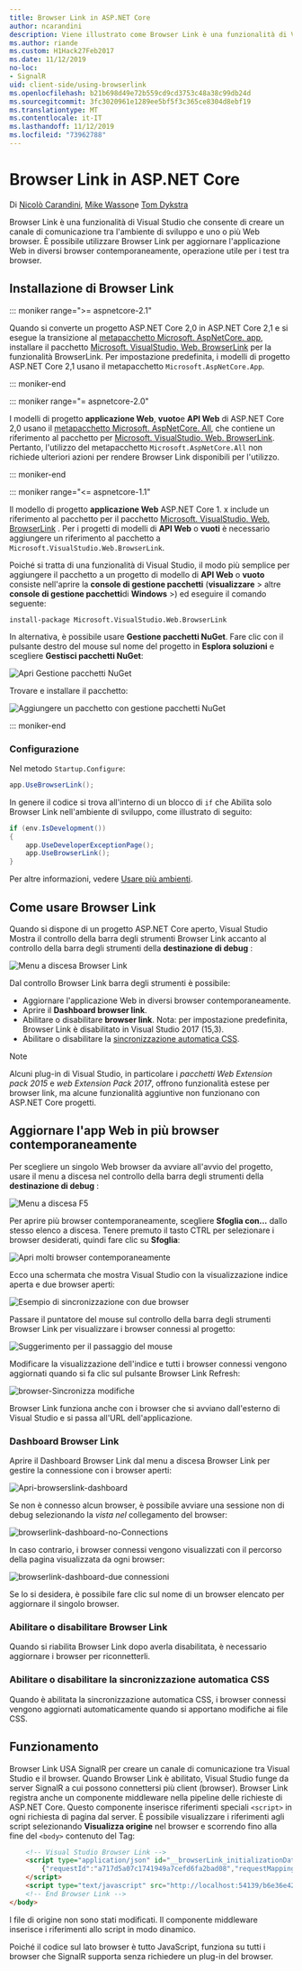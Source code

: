 ```yaml
---
title: Browser Link in ASP.NET Core
author: ncarandini
description: Viene illustrato come Browser Link è una funzionalità di Visual Studio che collega l'ambiente di sviluppo a uno o più Web browser.
ms.author: riande
ms.custom: H1Hack27Feb2017
ms.date: 11/12/2019
no-loc:
- SignalR
uid: client-side/using-browserlink
ms.openlocfilehash: b21b698d49e72b559cd9cd3753c48a38c99db24d
ms.sourcegitcommit: 3fc3020961e1289ee5bf5f3c365ce8304d8ebf19
ms.translationtype: MT
ms.contentlocale: it-IT
ms.lasthandoff: 11/12/2019
ms.locfileid: "73962788"
---
```

# <a name="browser-link-in-aspnet-core"></a>Browser Link in ASP.NET Core

Di [Nicolò Carandini](https://github.com/ncarandini), [Mike Wasson](https://github.com/MikeWasson)e [Tom Dykstra](https://github.com/tdykstra)

Browser Link è una funzionalità di Visual Studio che consente di creare un canale di comunicazione tra l'ambiente di sviluppo e uno o più Web browser. È possibile utilizzare Browser Link per aggiornare l'applicazione Web in diversi browser contemporaneamente, operazione utile per i test tra browser.

## <a name="browser-link-setup"></a>Installazione di Browser Link

::: moniker range=">= aspnetcore-2.1"

Quando si converte un progetto ASP.NET Core 2,0 in ASP.NET Core 2,1 e si esegue la transizione al [metapacchetto Microsoft. AspNetCore. app](xref:fundamentals/metapackage-app), installare il pacchetto [Microsoft. VisualStudio. Web. BrowserLink](https://www.nuget.org/packages/Microsoft.VisualStudio.Web.BrowserLink/) per la funzionalità BrowserLink. Per impostazione predefinita, i modelli di progetto ASP.NET Core 2,1 usano il metapacchetto `Microsoft.AspNetCore.App`.

::: moniker-end

::: moniker range="= aspnetcore-2.0"

I modelli di progetto **applicazione Web**, **vuoto**e **API Web** di ASP.NET Core 2,0 usano il [metapacchetto Microsoft. AspNetCore. All](xref:fundamentals/metapackage), che contiene un riferimento al pacchetto per [Microsoft. VisualStudio. Web. BrowserLink](https://www.nuget.org/packages/Microsoft.VisualStudio.Web.BrowserLink/). Pertanto, l'utilizzo del metapacchetto `Microsoft.AspNetCore.All` non richiede ulteriori azioni per rendere Browser Link disponibili per l'utilizzo.

::: moniker-end

::: moniker range="<= aspnetcore-1.1"

Il modello di progetto **applicazione Web** ASP.NET Core 1. x include un riferimento al pacchetto per il pacchetto [Microsoft. VisualStudio. Web. BrowserLink](https://www.nuget.org/packages/Microsoft.VisualStudio.Web.BrowserLink/) . Per i progetti di modelli di **API Web** o **vuoti** è necessario aggiungere un riferimento al pacchetto a `Microsoft.VisualStudio.Web.BrowserLink`.

Poiché si tratta di una funzionalità di Visual Studio, il modo più semplice per aggiungere il pacchetto a un progetto di modello di **API Web** o **vuoto** consiste nell'aprire la **console di gestione pacchetti** (**visualizzare** > altre **console di gestione pacchetti**di **Windows** >) ed eseguire il comando seguente:

```console
install-package Microsoft.VisualStudio.Web.BrowserLink
```

In alternativa, è possibile usare **Gestione pacchetti NuGet**. Fare clic con il pulsante destro del mouse sul nome del progetto in **Esplora soluzioni** e scegliere **Gestisci pacchetti NuGet**:

![Apri Gestione pacchetti NuGet](using-browserlink/_static/open-nuget-package-manager.png)

Trovare e installare il pacchetto:

![Aggiungere un pacchetto con gestione pacchetti NuGet](using-browserlink/_static/add-package-with-nuget-package-manager.png)

::: moniker-end

### <a name="configuration"></a>Configurazione

Nel metodo `Startup.Configure`:

```csharp
app.UseBrowserLink();
```

In genere il codice si trova all'interno di un blocco di `if` che Abilita solo Browser Link nell'ambiente di sviluppo, come illustrato di seguito:

```csharp
if (env.IsDevelopment())
{
    app.UseDeveloperExceptionPage();
    app.UseBrowserLink();
}
```

Per altre informazioni, vedere [Usare più ambienti](xref:fundamentals/environments).

## <a name="how-to-use-browser-link"></a>Come usare Browser Link

Quando si dispone di un progetto ASP.NET Core aperto, Visual Studio Mostra il controllo della barra degli strumenti Browser Link accanto al controllo della barra degli strumenti della **destinazione di debug** :

![Menu a discesa Browser Link](using-browserlink/_static/browserLink-dropdown-menu.png)

Dal controllo Browser Link barra degli strumenti è possibile:

* Aggiornare l'applicazione Web in diversi browser contemporaneamente.
* Aprire il **Dashboard browser link**.
* Abilitare o disabilitare **browser link**. Nota: per impostazione predefinita, Browser Link è disabilitato in Visual Studio 2017 (15,3).
* Abilitare o disabilitare la [sincronizzazione automatica CSS](#enable-or-disable-css-auto-sync).

> [!NOTE]
> Alcuni plug-in di Visual Studio, in particolare i *pacchetti Web Extension pack 2015* e *web Extension Pack 2017*, offrono funzionalità estese per browser link, ma alcune funzionalità aggiuntive non funzionano con ASP.NET Core progetti.

## <a name="refresh-the-web-app-in-several-browsers-at-once"></a>Aggiornare l'app Web in più browser contemporaneamente

Per scegliere un singolo Web browser da avviare all'avvio del progetto, usare il menu a discesa nel controllo della barra degli strumenti della **destinazione di debug** :

![Menu a discesa F5](using-browserlink/_static/debug-target-dropdown-menu.png)

Per aprire più browser contemporaneamente, scegliere **Sfoglia con...** dallo stesso elenco a discesa. Tenere premuto il tasto CTRL per selezionare i browser desiderati, quindi fare clic su **Sfoglia**:

![Apri molti browser contemporaneamente](using-browserlink/_static/open-many-browsers-at-once.png)

Ecco una schermata che mostra Visual Studio con la visualizzazione indice aperta e due browser aperti:

![Esempio di sincronizzazione con due browser](using-browserlink/_static/sync-with-two-browsers-example.png)

Passare il puntatore del mouse sul controllo della barra degli strumenti Browser Link per visualizzare i browser connessi al progetto:

![Suggerimento per il passaggio del mouse](using-browserlink/_static/hoover-tip.png)

Modificare la visualizzazione dell'indice e tutti i browser connessi vengono aggiornati quando si fa clic sul pulsante Browser Link Refresh:

![browser-Sincronizza modifiche](using-browserlink/_static/browsers-sync-to-changes.png)

Browser Link funziona anche con i browser che si avviano dall'esterno di Visual Studio e si passa all'URL dell'applicazione.

### <a name="the-browser-link-dashboard"></a>Dashboard Browser Link

Aprire il Dashboard Browser Link dal menu a discesa Browser Link per gestire la connessione con i browser aperti:

![Apri-browserslink-dashboard](using-browserlink/_static/open-browserlink-dashboard.png)

Se non è connesso alcun browser, è possibile avviare una sessione non di debug selezionando la *vista nel* collegamento del browser:

![browserlink-dashboard-no-Connections](using-browserlink/_static/browserlink-dashboard-no-connections.png)

In caso contrario, i browser connessi vengono visualizzati con il percorso della pagina visualizzata da ogni browser:

![browserlink-dashboard-due connessioni](using-browserlink/_static/browserlink-dashboard-two-connections.png)

Se lo si desidera, è possibile fare clic sul nome di un browser elencato per aggiornare il singolo browser.

### <a name="enable-or-disable-browser-link"></a>Abilitare o disabilitare Browser Link

Quando si riabilita Browser Link dopo averla disabilitata, è necessario aggiornare i browser per riconnetterli.

### <a name="enable-or-disable-css-auto-sync"></a>Abilitare o disabilitare la sincronizzazione automatica CSS

Quando è abilitata la sincronizzazione automatica CSS, i browser connessi vengono aggiornati automaticamente quando si apportano modifiche ai file CSS.

## <a name="how-it-works"></a>Funzionamento

Browser Link USA SignalR per creare un canale di comunicazione tra Visual Studio e il browser. Quando Browser Link è abilitato, Visual Studio funge da server SignalR a cui possono connettersi più client (browser). Browser Link registra anche un componente middleware nella pipeline delle richieste di ASP.NET Core. Questo componente inserisce riferimenti speciali `<script>` in ogni richiesta di pagina dal server. È possibile visualizzare i riferimenti agli script selezionando **Visualizza origine** nel browser e scorrendo fino alla fine del `<body>` contenuto del Tag:

```html
    <!-- Visual Studio Browser Link -->
    <script type="application/json" id="__browserLink_initializationData">
        {"requestId":"a717d5a07c1741949a7cefd6fa2bad08","requestMappingFromServer":false}
    </script>
    <script type="text/javascript" src="http://localhost:54139/b6e36e429d034f578ebccd6a79bf19bf/browserLink" async="async"></script>
    <!-- End Browser Link -->
</body>
```

I file di origine non sono stati modificati. Il componente middleware inserisce i riferimenti allo script in modo dinamico.

Poiché il codice sul lato browser è tutto JavaScript, funziona su tutti i browser che SignalR supporta senza richiedere un plug-in del browser.
